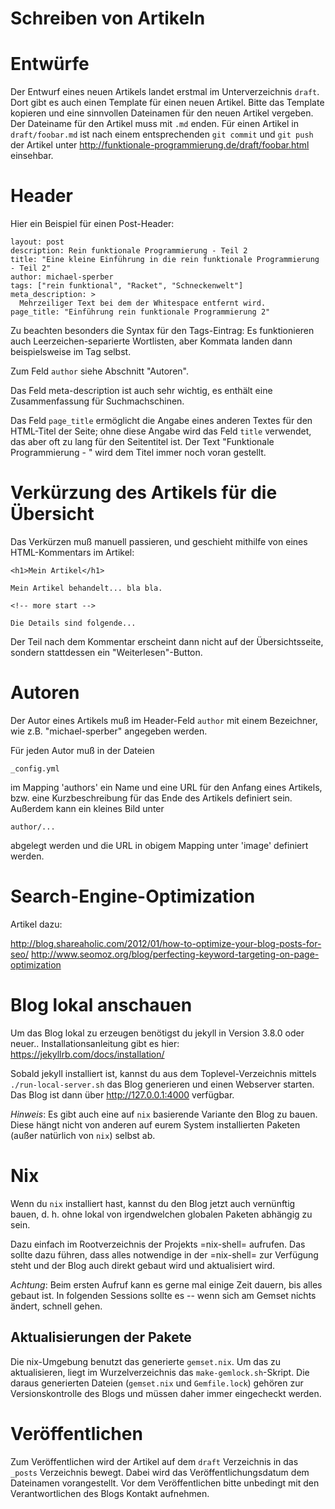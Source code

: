 Schreiben von Artikeln
==

Entwürfe
===

Der Entwurf eines neuen Artikels landet erstmal im Unterverzeichnis
`draft`. Dort gibt es auch einen Template für einen neuen Artikel. Bitte
das Template kopieren und eine sinnvollen Dateinamen für den neuen Artikel
vergeben. Der Dateiname für den Artikel muss mit `.md` enden. Für einen
Artikel in `draft/foobar.md` ist nach einem entsprechenden `git commit` und
`git push` der Artikel unter http://funktionale-programmierung.de/draft/foobar.html
einsehbar.

Header
=== 

Hier ein Beispiel für einen Post-Header:

	layout: post
	description: Rein funktionale Programmierung - Teil 2
	title: "Eine kleine Einführung in die rein funktionale Programmierung - Teil 2"
	author: michael-sperber
	tags: ["rein funktional", "Racket", "Schneckenwelt"]
	meta_description: >
	  Mehrzeiliger Text bei dem der Whitespace entfernt wird.
	page_title: "Einführung rein funktionale Programmierung 2"

Zu beachten besonders die Syntax für den Tags-Eintrag:  Es
funktionieren auch Leerzeichen-separierte Wortlisten, aber Kommata
landen dann beispielsweise im Tag selbst.

Zum Feld `author` siehe Abschnitt "Autoren".

Das Feld meta-description ist auch sehr wichtig, es enthält eine Zusammenfassung für Suchmachschinen.

Das Feld `page_title` ermöglicht die Angabe eines anderen Textes für
den HTML-Titel der Seite; ohne diese Angabe wird das Feld `title`
verwendet, das aber oft zu lang für den Seitentitel ist. Der Text
"Funktionale Programmierung - " wird dem Titel immer noch voran
gestellt.

Verkürzung des Artikels für die Übersicht
===

Das Verkürzen muß manuell passieren, und geschieht mithilfe von eines HTML-Kommentars im Artikel:

    <h1>Mein Artikel</h1>

    Mein Artikel behandelt... bla bla.

    <!-- more start -->

    Die Details sind folgende...

Der Teil nach dem Kommentar erscheint dann nicht auf der Übersichtsseite, sondern stattdessen ein "Weiterlesen"-Button.

Autoren
==

Der Autor eines Artikels muß im Header-Feld `author` mit einem
Bezeichner, wie z.B. "michael-sperber" angegeben werden.

Für jeden Autor muß in der Dateien

    _config.yml

im Mapping 'authors' ein Name und eine URL für den Anfang eines
Artikels, bzw. eine Kurzbeschreibung für das Ende des Artikels
definiert sein. Außerdem kann ein kleines Bild unter

    author/...

abgelegt werden und die URL in obigem Mapping unter 'image' definiert
werden.

Search-Engine-Optimization
==

Artikel dazu:

http://blog.shareaholic.com/2012/01/how-to-optimize-your-blog-posts-for-seo/
http://www.seomoz.org/blog/perfecting-keyword-targeting-on-page-optimization

Blog lokal anschauen
==

Um das Blog lokal zu erzeugen benötigst du jekyll in Version 3.8.0 oder neuer.. Installationsanleitung gibt es hier: https://jekyllrb.com/docs/installation/

Sobald jekyll installiert ist, kannst du aus dem Toplevel-Verzeichnis mittels `./run-local-server.sh` das Blog generieren und einen Webserver starten. Das Blog ist dann über http://127.0.0.1:4000 verfügbar.

*Hinweis*: Es gibt auch eine auf `nix` basierende Variante den Blog zu
bauen.  Diese hängt nicht von anderen auf eurem System installierten
Paketen (außer natürlich von `nix`) selbst ab.

# Nix

Wenn du `nix` installiert hast, kannst du den Blog jetzt auch
vernünftig bauen, d. h. ohne lokal von irgendwelchen globalen Paketen
abhängig zu sein.

Dazu einfach im Rootverzeichnis der Projekts =nix-shell= aufrufen.
Das sollte dazu führen, dass alles notwendige in der =nix-shell= zur
Verfügung steht und der Blog auch direkt gebaut wird und aktualisiert
wird.

*Achtung*: Beim ersten Aufruf kann es gerne mal einige Zeit dauern,
bis alles gebaut ist.  In folgenden Sessions sollte es -- wenn sich am
Gemset nichts ändert, schnell gehen.

## Aktualisierungen der Pakete

Die nix-Umgebung benutzt das generierte `gemset.nix`.  Um das zu
aktualisieren, liegt im Wurzelverzeichnis das
`make-gemlock.sh`-Skript.  Die daraus generierten Dateien
(`gemset.nix` und `Gemfile.lock`) gehören zur Versionskontrolle des
Blogs und müssen daher immer eingecheckt werden.

Veröffentlichen
==

Zum Veröffentlichen wird der Artikel auf dem `draft` Verzeichnis in das
`_posts` Verzeichnis bewegt. Dabei wird das Veröffentlichungsdatum dem
Dateinamen vorangestellt. Vor dem Veröffentlichen bitte unbedingt mit 
den Verantwortlichen des Blogs Kontakt aufnehmen.
